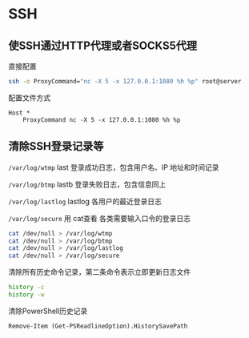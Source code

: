 # SSH

## 使SSH通过HTTP代理或者SOCKS5代理

直接配置

```bash
ssh -o ProxyCommand="nc -X 5 -x 127.0.0.1:1080 %h %p" root@server
```

配置文件方式

```text
Host *
    ProxyCommand nc -X 5 -x 127.0.0.1:1080 %h %p
```

## 清除SSH登录记录等

`/var/log/wtmp` last 登录成功日志，包含用户名、IP 地址和时间记录

`/var/log/btmp` lastb 登录失败日志，包含信息同上

`/var/log/lastlog` lastlog 各用户的最近登录日志

`/var/log/secure` 用 cat查看 各类需要输入口令的登录日志

```bash
cat /dev/null > /var/log/wtmp
cat /dev/null > /var/log/btmp
cat /dev/null > /var/log/lastlog
cat /dev/null > /var/log/secure
```

清除所有历史命令记录，第二条命令表示立即更新日志文件

```bash
history -c
history -w
```

清除PowerShell历史记录

`Remove-Item (Get-PSReadlineOption).HistorySavePath`
